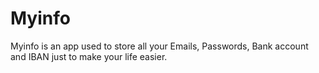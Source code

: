 # Myinfo
Myinfo is an app used to store all your Emails, Passwords, Bank account and IBAN just to make your life easier.
